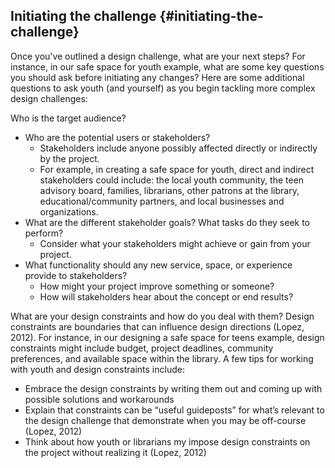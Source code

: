 ## Initiating the challenge {#initiating-the-challenge}

Once you’ve outlined a design challenge, what are your next steps? For instance, in our safe space for youth example, what are some key questions you should ask before initiating any changes? Here are some additional questions to ask youth (and yourself) as you begin tackling more complex design challenges:

Who is the target audience?

*   Who are the potential users or stakeholders?
    *   Stakeholders include anyone possibly affected directly or indirectly by the project.
    *   For example, in creating a safe space for youth, direct and indirect stakeholders could include: the local youth community, the teen advisory board, families, librarians, other patrons at the library, educational/community partners, and local businesses and organizations.
*   What are the different stakeholder goals? What tasks do they seek to perform?
    *   Consider what your stakeholders might achieve or gain from your project.
*   What functionality should any new service, space, or experience provide to stakeholders?
    *   How might your project improve something or someone?
    *   How will stakeholders hear about the concept or end results?

What are your design constraints and how do you deal with them? Design constraints are boundaries that can influence design directions (Lopez, 2012). For instance, in our designing a safe space for teens example, design constraints might include budget, project deadlines, community preferences, and available space within the library. A few tips for working with youth and design constraints include:

*   Embrace the design constraints by writing them out and coming up with possible solutions and workarounds
*   Explain that constraints can be “useful guideposts” for what’s relevant to the design challenge that demonstrate when you may be off-course (Lopez, 2012)
*   Think about how youth or librarians my impose design constraints on the project without realizing it (Lopez, 2012)